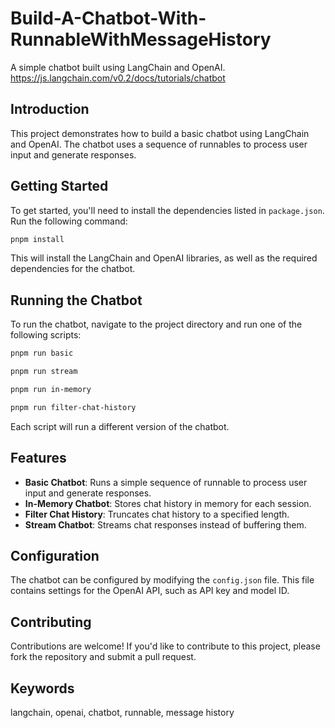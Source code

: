 # Build-A-Chatbot-With-RunnableWithMessageHistory

A simple chatbot built using LangChain and OpenAI.
https://js.langchain.com/v0.2/docs/tutorials/chatbot

## Introduction

This project demonstrates how to build a basic chatbot using LangChain and OpenAI. The chatbot uses a sequence of
runnables to process user input and generate responses.

## Getting Started

To get started, you'll need to install the dependencies listed in `package.json`. Run the following command:

```bash
pnpm install
```

This will install the LangChain and OpenAI libraries, as well as the required dependencies for the chatbot.

## Running the Chatbot

To run the chatbot, navigate to the project directory and run one of the following scripts:

```bash
pnpm run basic
```

```bash
pnpm run stream
```

```bash
pnpm run in-memory
```

```bash
pnpm run filter-chat-history
```

Each script will run a different version of the chatbot.

## Features

- **Basic Chatbot**: Runs a simple sequence of runnable to process user input and generate responses.
- **In-Memory Chatbot**: Stores chat history in memory for each session.
- **Filter Chat History**: Truncates chat history to a specified length.
- **Stream Chatbot**: Streams chat responses instead of buffering them.

## Configuration

The chatbot can be configured by modifying the `config.json` file. This file contains settings for the OpenAI API,
such as API key and model ID.

## Contributing

Contributions are welcome! If you'd like to contribute to this project, please fork the repository and submit a
pull request.

## Keywords

langchain, openai, chatbot, runnable, message history
